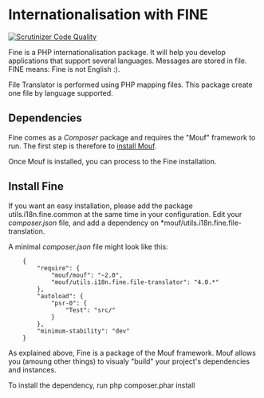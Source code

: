 Internationalisation with FINE
==============================
[![Scrutinizer Code Quality](https://scrutinizer-ci.com/g/thecodingmachine/utils.i18n.fine.db-translator/badges/quality-score.png?b=4.0)](https://scrutinizer-ci.com/g/thecodingmachine/utils.i18n.fine.db-translator/?branch=4.0)

Fine is a PHP internationalisation package. It will help you develop applications that support several languages. Messages are stored in file.
FINE means: Fine is not English :).

File Translator is performed using PHP mapping files.
This package create one file by language supported.

Dependencies
------------

Fine comes as a *Composer* package and requires the "Mouf" framework to run.
The first step is therefore to [install Mouf](http://www.mouf-php.com/).

Once Mouf is installed, you can process to the Fine installation.

Install Fine
--------------

If you want an easy installation, please add the package utils.i18n.fine.common at the same time in your configuration.
Edit your *composer.json* file, and add a dependency on *mouf/utils.i18n.fine.file-translation.

A minimal *composer.json* file might look like this:
```
	{
	    "require": {
	        "mouf/mouf": "~2.0",
	        "mouf/utils.i18n.fine.file-translator": "4.0.*"
	    },
	    "autoload": {
	        "psr-0": {
	            "Test": "src/"
	        }
	    },
	    "minimum-stability": "dev"
	}
```
As explained above, Fine is a package of the Mouf framework. Mouf allows you (amoung other things) to visualy "build" your project's dependencies and instances.

To install the dependency, run
	php composer.phar install
	
